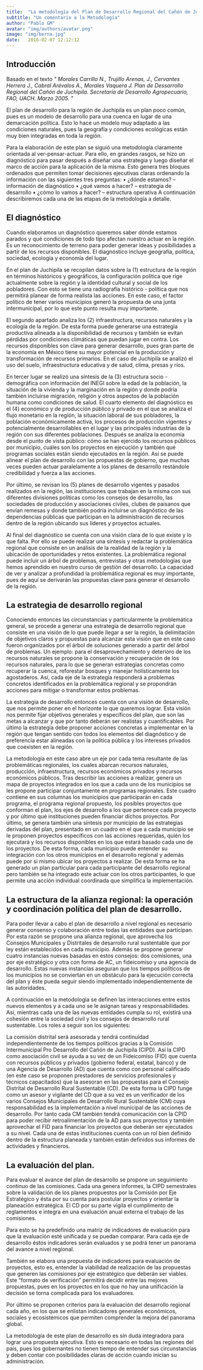 ```yaml
---
title:  "La metodología del Plan de Desarrollo Regional del Cañón de Juchipila realizado por SEDAGRO, FAO y UACH"
subtitle: "Un comentario a la Metodología"
author: "Pablo GM"
avatar: "img/authors/avatar.png"
image: "img/berna.jpg"
date:   2016-02-07 12:12:12
---
```


## Introducción

Basado en el texto *" Morales Carrillo N., Trujillo Arenas, J., Cervantes Herrera J., Cabral Arévalos A., Morales Vaquera J. Plan de Dessarrollo Regional del Cañón de Juchipila. Secretaría de Desarrollo Agropecuario, FAO, UACH. Marzo 2005. "*

El plan de desarrollo para la región de Juchipila es un plan poco común, pues es un modelo de desarrollo para una cuenca en lugar de una demarcación política. Esto lo hace un modelo muy adaptado a las condiciones naturales, pues la geografía y condiciones ecológicas están muy bien integradas en toda la región. 

Para la elaboración de este plan se siguió una metodología claramente orientada al ver-pensar-actuar. Para ello, en grandes rasgos, se hizo un diagnóstico para pasar después a diseñar una estrategia y luego diseñar el marco de acción para la aplicación de la misma. Esto genera tres bloques ordenados que permiten tomar decisiones ejecutivas claras ordenando la información con las siguientes tres preguntas: 
•	¿dónde estamos? – información de diagnóstico
•	¿qué vamos a hacer? – estrategia de desarrollo
•	¿cómo lo vamos a hacer? – estructura operativa
A continuación describiremos cada una de las etapas de la metodología a detalle.

## El diagnóstico

Cuando elaboramos un diagnóstico queremos saber dónde estamos parados y qué condiciones de todo tipo afectan nuestro actuar en la región. Es un reconocimiento de terreno para poder generar ideas y posibilidades a partir de los recursos disponibles. El diagnóstico incluye geografía, política, sociedad, ecología y economía del lugar.

En el plan de Juchipila se recopilan datos sobre la (1) estructura de la región en términos históricos y geográficos, la configuración política que rige actualmente sobre la región y la identidad cultural y social de los pobladores. Con esto se tiene una radiografía histórico - política que nos permitirá planear de forma realista las acciones. En este caso, el factor político de tener varios municipios generó la propuesta de una junta intermunicipal, por lo que este punto resulta muy importante. 

El segundo apartado analiza los (2) infraestructura, recursos naturales y la ecología de la región. De esta forma puede generarse una estrategia productiva alineada a la disponibilidad de recursos y también se evitan pérdidas por condiciones climáticas que puedan jugar en contra. Los recursos disponibles son clave para generar desarrollo, pues gran parte de la economía en México tiene su mayor potencial en la producción y transformación de recursos primarios. En el caso de Juchipila se analizó el uso del suelo, infraestructura educativa y de salud, clima, presas y ríos.

En tercer lugar se realizó una síntesis de la (3) estructura socio - demográfica con información del INEGI sobre la edad de la población, la situación de la vivienda y la marginación en la región y donde podría también incluirse migración, religión y otros aspectos de la población humana como condiciones de salud. 
El cuarto elemento del diagnóstico es el (4) económico y de producción público y privado en el que se analiza el flujo monetario en la región, la situación laboral de sus pobladores, la población económicamente activa, los procesos de producción vigentes y potencialmente desarrollables en el lugar y las principales industrias de la región con sus diferentes poblaciones. Después se analiza la economía desde el punto de vista público: cómo se han ejercido los recursos públicos por municipio, cuáles son los proyectos en ejecución y también qué programas sociales están siendo ejecutados en la región. Así se puede alinear el plan de desarrollo con las propuestas de gobierno, que muchas veces pueden actuar paralelamente a los planes de desarrollo restándole credibilidad y fuerza a las acciones.

Por último, se revisan los (5) planes de desarrollo vigentes y pasados realizados en la región, las instituciones que trabajan en la misma con sus diferentes divisiones políticas como los consejos de desarrollo, las sociedades de producción y asociaciones civiles, clubes de paisanos que envían remesas y donde también podría incluirse un diagnóstico de las dependencias públicas que participan en la administración de recursos dentro de la región ubicando sus líderes y proyectos actuales. 

Al final del diagnóstico se cuenta con una visión clara de lo que existe y lo que falta. Por ello se puede realizar una síntesis y redactar la problemática regional que consiste en un análisis de la realidad de la región y la ubicación de oportunidades y retos existentes. La problemática regional puede incluir un árbol de problemas, entrevistas y otras metodologías que hemos aprendido en nuestro curso de gestión del desarrollo. La capacidad de ver y analizar a profundidad la problemática regional es muy importante, pues de aquí se derivarán las propuestas clave para generar el desarrollo de la región.

## La estrategia de desarrollo regional

Conociendo entonces las circunstancias y particularmente la problemática general, se procede a generar una estrategia de desarrollo regional que consiste en una visión de lo que puede llegar a ser la región, la delimitación de objetivos claros y propuestas para alcanzar esta visión que en este caso fueron organizados por el árbol de soluciones generado a partir del árbol de problemas. Un ejemplo: para el desaprovechamiento y deterioro de los recursos naturales se propone la conservación y recuperación de los recursos naturales, para lo que se generan estrategias concretas como recuperar la cuenca, reforestar bosques y manejar holísticamente los agostaderos. Así, cada eje de la estrategia responderá a  problemas concretos identificados en la problemática regional y se propondrán acciones para mitigar o transformar estos problemas.

La estrategia de desarrollo entonces cuenta con una visión de desarrollo, que nos permite poner en el horizonte lo que queremos lograr. Esta visión nos permite fijar objetivos generales y específicos del plan, que son las metas a alcanzar y que por tanto deberán ser realistas y cuantificables. Por último la estrategia debe proponer acciones concretas a implementar en la región que tengan sentido con todos los elementos del diagnóstico y de preferencia estar alineadas con la política pública y los intereses privados que coexisten en la región. 

La metodología en este caso abre un eje por cada tema resultante de las problemáticas regionales, los cuales abarcan recursos naturales, producción, infraestructura, recursos económicos privados y recursos económicos públicos. Tras describir las acciones a realizar, genera un mapa de proyectos integrados en los que a cada uno de los municipios se les propone participar conjuntamente en programas regionales. Este cuadro contiene en sus columnas los municipios que participarán en cada programa, el programa regional propuesto, los posibles proyectos que conforman el plan, los ejes de desarrollo a los que pertenece cada proyecto y por último qué instituciones pueden financiar dichos proyectos. 
Por último, se genera también una síntesis por municipio de las estrategias derivadas del plan, presentado en un cuadro en el que a cada municipio se le proponen proyectos específicos con las acciones requeridas, quién los ejecutará y los recursos disponibles en los que estará basado cada uno de los proyectos. De esta forma, cada municipio puede entender su integración con los otros municipios en el desarrollo regional y además puede por si mismo ubicar los proyectos a realizar. De esta forma se ha generado un plan particular para cada participante del desarrollo regional pero también se ha integrado este actuar con los otros participantes, lo que permite una acción individual coordinada que simplifica la implementación.

## La estructura de la alianza regional: la operación y coordinación política del plan de desarrollo.

Para poder llevar a cabo el plan de desarrollo a nivel regional es necesario generar consenso y colaboración entre todas las entidades que participan. Por esta razón se propone una alianza regional, que aprovecha los Consejos Municipales y Distritales de desarrollo rural sustentable que por ley están establecidos en cada municipio. Además se propone generar cuatro instancias nuevas basadas en estos consejos: dos comisiones, una por eje estratégico y otra con forma de AC, un fideicomiso y una agencia de desarrollo. Estas nuevas instancias aseguran que los tiempos políticos de los municipios no se conviertan en un obstáculo para la ejecución correcta del plan y éste pueda seguir siendo implementado independientemente de las autoridades.

A continuación en la metodología se definen las interacciones entre estos nuevos elementos y a cada uno se le asignan tareas y responsabilidades. Así, mientras cada una de las nuevas entidades cumpla su rol, existirá una cohesión entre la sociedad civil y los consejos de desarrollo rural sustentable. Los roles a seguir son los siguientes:

La comisión distrital será asesorada y tendrá continuidad independientemente de los tiempos políticos gracias a la Comisión Intermunicipal Pro Desarrollo del Cañón de Juchipila (CIPD). Así la CIPD como asociación civil se ayuda a su vez de un Fideicomiso (FID) que cuenta con recursos públicos y privados (gobierno federal, estatal, banco) y de una Agencia de Desarrollo (AD) que cuenta como con personal calificado (en este caso se proponen prestadores de servicios profesionales y técnicos capacitados) que la asesoran en las propuestas para el Consejo Distrital de Desarrollo Rural Sustentable (CD). De esta forma la CIPD funge como un asesor y vigilante del CD que a su vez es un verificador de los varios Consejos Municipales de Desarrollo Rural Sustentable (CM) cuya responsabilidad es la implementación a nivel municipal de las acciones de desarrollo. Por tanto cada CM también tendrá comunicación con la CPID para poder recibir retroalimentación de la AD para sus proyectos y también aprovechar el FID para financiar los proyectos que deberán ser ejecutados a su nivel. Cada una de estas instituciones cuenta con un rol bien definido dentro de la estructura planeada y también están definidos sus informes de actividades y financieros.

## La evaluación del plan.

Para evaluar el avance del plan de desarrollo se propone un seguimiento continuo de las comisiones. Cada una genera informes, la CIPD semestrales sobre la validación de los planes propuestos por la Comisión por Eje Estratégico y ésta por su cuenta para postular proyectos y orientar la planeación estratégica. El CD por su parte vigila el cumplimento de reglamentos e integra en una evaluación anual externa el trabajo de las comisiones.

Para esto se ha predefinido una matriz de indicadores de evaluación para que la evaluación esté unificada y se puedan comparar. Para cada eje de desarrollo éstos indicadores serán evaluados y se podrá tener un panorama del avance a nivel regional.

También se elabora una propuesta de indicadores para evaluación de proyectos, esto es, entender la viabilidad de realización de las propuestas que generen las comisiones por eje estratégico que deberán ser viables. Este “formato de verificación” permitirá decidir entre las mejores propuestas, pues en los proyectos en los que no hay una unificación la decisión se torna complicada para los evaluadores. 

Por último se proponen criterios para la evaluación del desarrollo regional cada año, en los que se enlistan indicadores generales económicos, sociales y ecosistémicos que permiten comprender la mejora del panorama global.

La metodología de este plan de desarrollo es sin duda integradora para lograr una propuesta ejecutiva. Esto es necesario en todas las regiones del país, pues los gobernantes no tienen tiempo de entender sus circunstancias y deben contar con posibilidades claras de acción cuando inician su administración.
